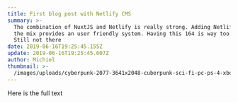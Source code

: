 ```yaml
---
title: First blog post with Netlify CMS
summary: >-
  The combination of NuxtJS and Netlify is really strong. Adding Netlify into
  the mix provides an user friendly system. Having this 164 is way too long.
  Still not there
date: 2019-06-16T19:25:45.155Z
update: 2019-06-16T19:25:45.607Z
author: Michiel
thumbnail: >-
  /images/uploads/cyberpunk-2077-3641x2048-cuberpunk-sci-fi-pc-ps-4-xbox-one-12487.jpg
---
```

Here is the full text
